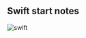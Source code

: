 ## Swift start notes

![swift](https://user-images.githubusercontent.com/25962055/43371165-005edfb8-9395-11e8-9916-7baa5362e125.jpg)

